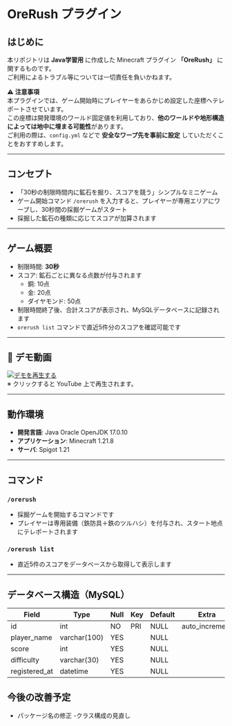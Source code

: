 # OreRush プラグイン

## はじめに
本リポジトリは **Java学習用** に作成した Minecraft プラグイン **「OreRush」** に関するものです。  
ご利用によるトラブル等については一切責任を負いかねます。

⚠️ **注意事項**  
本プラグインでは、ゲーム開始時にプレイヤーをあらかじめ設定した座標へテレポートさせています。  
この座標は開発環境のワールド固定値を利用しており、**他のワールドや地形構造によっては地中に埋まる可能性**があります。  
ご利用の際は、`config.yml` などで **安全なワープ先を事前に設定** していただくことをおすすめします。

---

## コンセプト
- 「30秒の制限時間内に鉱石を掘り、スコアを競う」シンプルなミニゲーム  
- ゲーム開始コマンド `/orerush` を入力すると、プレイヤーが専用エリアにワープし、30秒間の採掘ゲームがスタート  
- 採掘した鉱石の種類に応じてスコアが加算されます  

---

## ゲーム概要
- 制限時間: **30秒**
- スコア: 鉱石ごとに異なる点数が付与されます  
  - 銅: 10点  
  - 金: 20点  
  - ダイヤモンド: 50点  
- 制限時間終了後、合計スコアが表示され、MySQLデータベースに記録されます
- `orerush list` コマンドで直近5件分のスコアを確認可能です

---

## 🎥 デモ動画
[![デモを再生する](https://img.youtube.com/vi/NJIBmDLe3E8/0.jpg)](https://www.youtube.com/watch?v=NJIBmDLe3E8)  
※ クリックすると YouTube 上で再生されます。

---

## 動作環境
- **開発言語**: Java Oracle OpenJDK 17.0.10  
- **アプリケーション**: Minecraft 1.21.8
- **サーバ**: Spigot 1.21

---

## コマンド

### `/orerush`
- 採掘ゲームを開始するコマンドです  
- プレイヤーは専用装備（鉄防具＋鉄のツルハシ）を付与され、スタート地点にテレポートされます  

### `/orerush list`
- 直近5件のスコアをデータベースから取得して表示します  

---

## データベース構造（MySQL）
| Field         | Type         | Null | Key | Default | Extra          |
| ------------- | ------------ | ---- | --- | ------- | -------------- |
| id            | int          | NO   | PRI | NULL    | auto_increment |
| player_name   | varchar(100) | YES  |     | NULL    |                |
| score         | int          | YES  |     | NULL    |                |
| difficulty    | varchar(30)  | YES  |     | NULL    |                |
| registered_at | datetime     | YES  |     | NULL    |                |

## 今後の改善予定
- パッケージ名の修正
-クラス構成の見直し
